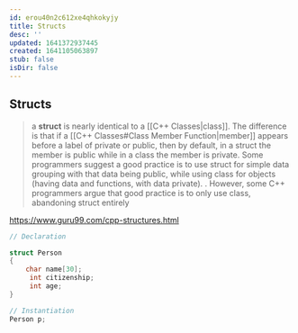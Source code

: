 ```yaml
---
id: erou40n2c612xe4qhkokyjy
title: Structs
desc: ''
updated: 1641372937445
created: 1641105063897
stub: false
isDir: false
---
```



## Structs

> a **struct** is nearly identical to a [[C++ Classes|class]]. The difference is that if a [[C++ Classes#Class Member Function|member]] appears before a label of private or public, then by default, in a struct the member is public while in a class the member is private. Some programmers suggest a good practice is to use struct for simple data grouping with that data being public, while using class for objects (having data and functions, with data private). 
> .
> However, some C++ programmers argue that good practice is to only use class, abandoning struct entirely

<https://www.guru99.com/cpp-structures.html>

```cpp
// Declaration

struct Person  
{  
    char name[30];  
     int citizenship;  
     int age;  
}

// Instantiation
Person p;
```
